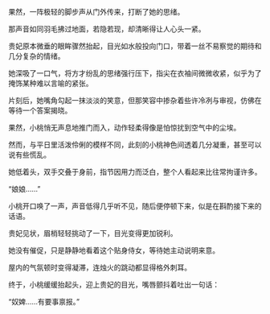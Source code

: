 果然，一阵极轻的脚步声从门外传来，打断了她的思绪。

那声音如同羽毛拂过地面，若隐若现，却清晰得让人心头一紧。

贵妃原本微垂的眼眸骤然抬起，目光如水般投向门口，带着一丝不易察觉的期待和几分复杂的情绪。

她深吸了一口气，将方才纷乱的思绪强行压下，指尖在衣袖间微微收紧，似乎为了掩饰某种难以言喻的紧张。

片刻后，她嘴角勾起一抹淡淡的笑意，但那笑容中掺杂着些许冷冽与审视，仿佛在等待一个答案揭晓。

果然，小桃悄无声息地推门而入，动作轻柔得像是怕惊扰到空气中的尘埃。

然而，与平日里活泼伶俐的模样不同，此刻的小桃神色间透着几分凝重，甚至可以说有些慌乱。

她低着头，双手交叠于身前，指节因用力而泛白，整个人看起来比往常拘谨许多。

“娘娘……”

小桃开口唤了一声，声音低得几乎听不见，随后便停顿下来，似是在斟酌接下来的话语。

贵妃见状，眉梢轻轻挑动了一下，目光变得更加锐利。

她没有催促，只是静静地看着这个贴身侍女，等待她主动说明来意。

屋内的气氛顿时变得凝滞，连烛火的跳动都显得格外刺耳。

终于，小桃缓缓抬起头，迎上贵妃的目光，嘴唇颤抖着吐出一句话：

“奴婢……有要事禀报。”

